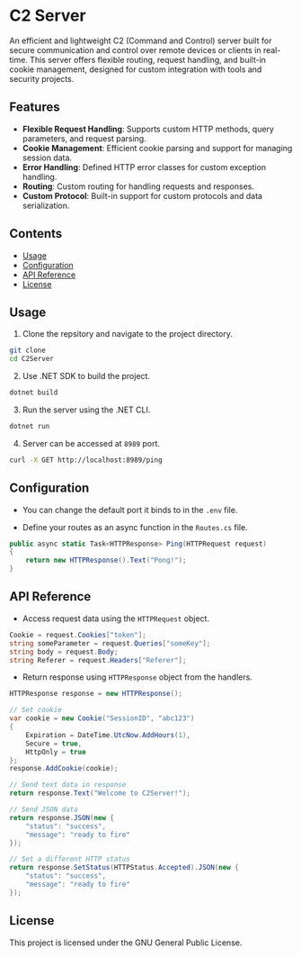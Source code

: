 # C2 Server

An efficient and lightweight C2 (Command and Control) server built for secure communication and control over remote devices or clients in real-time. This server offers flexible routing, request handling, and built-in cookie management, designed for custom integration with tools and security projects.

## Features

- **Flexible Request Handling**: Supports custom HTTP methods, query parameters, and request parsing.
- **Cookie Management**: Efficient cookie parsing and support for managing session data.
- **Error Handling**: Defined HTTP error classes for custom exception handling.
- **Routing**: Custom routing for handling requests and responses.
- **Custom Protocol**: Built-in support for custom protocols and data serialization.

## Contents
- [Usage](#usage)
- [Configuration](#configuration)
- [API Reference](#api-reference)
- [License](#license)

## Usage

1. Clone the repsitory and navigate to the project directory.

```bash
git clone
cd C2Server
```

2. Use .NET SDK to build the project.

```bash
dotnet build
```

3. Run the server using the .NET CLI.

```bash
dotnet run
```

4. Server can be accessed at `8989` port.

```bash
curl -X GET http://localhost:8989/ping
```


## Configuration
- You can change the default port it binds to in the `.env` file.

- Define your routes as an async function in the `Routes.cs` file. 

```csharp
public async static Task<HTTPResponse> Ping(HTTPRequest request)
{
    return new HTTPResponse().Text("Pong!");
}
```

## API Reference

- Access request data using the `HTTPRequest` object.

```csharp
Cookie = request.Cookies["token"];
string someParameter = request.Queries["someKey"];
string body = request.Body;
string Referer = request.Headers["Referer"];
```

- Return response using `HTTPResponse` object from the handlers.

```csharp
HTTPResponse response = new HTTPResponse();

// Set cookie
var cookie = new Cookie("SessionID", "abc123")
{
    Expiration = DateTime.UtcNow.AddHours(1),
    Secure = true,
    HttpOnly = true
};
response.AddCookie(cookie);

// Send text data in response
return response.Text("Welcome to C2Server!");

// Send JSON data
return response.JSON(new {
    "status": "success",
    "message": "ready to fire"
});

// Set a different HTTP status
return response.SetStatus(HTTPStatus.Accepted).JSON(new {
    "status": "success",
    "message": "ready to fire"
});
```

## License
This project is licensed under the GNU General Public License.